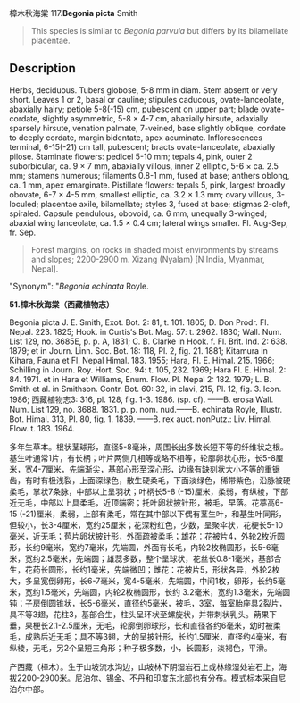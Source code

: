 樟木秋海棠
117.**Begonia picta** Smith

> This species is similar to *Begonia parvula* but differs by its bilamellate placentae.


## Description
Herbs, deciduous. Tubers globose, 5-8 mm in diam. Stem absent or very short. Leaves 1 or 2, basal or cauline; stipules caducous, ovate-lanceolate, abaxially hairy; petiole 5-8(-15) cm, pubescent on upper part; blade ovate-cordate, slightly asymmetric, 5-8 × 4-7 cm, abaxially hirsute, adaxially sparsely hirsute, venation palmate, 7-veined, base slightly oblique, cordate to deeply cordate, margin bidentate, apex acuminate. Inflorescences terminal, 6-15(-21) cm tall, pubescent; bracts ovate-lanceolate, abaxially pilose. Staminate flowers: pedicel 5-10 mm; tepals 4, pink, outer 2 suborbicular, ca. 9 × 7 mm, abaxially villous, inner 2 elliptic, 5-6 × ca. 2.5 mm; stamens numerous; filaments 0.8-1 mm, fused at base; anthers oblong, ca. 1 mm, apex emarginate. Pistillate flowers: tepals 5, pink, largest broadly obovate, 6-7 × 4-5 mm, smallest elliptic, ca. 3.2 × 1.3 mm; ovary villous, 3-loculed; placentae axile, bilamellate; styles 3, fused at base; stigmas 2-cleft, spiraled. Capsule pendulous, obovoid, ca. 6 mm, unequally 3-winged; abaxial wing lanceolate, ca. 1.5 × 0.4 cm; lateral wings smaller. Fl. Aug-Sep, fr. Sep.


> Forest margins, on rocks in shaded moist environments by streams and slopes; 2200-2900 m. Xizang (Nyalam) [N India, Myanmar, Nepal].

  "Synonym": "*Begonia echinata* Royle.

**51.樟木秋海棠（西藏植物志）**

Begonia picta J. E. Smith, Exot. Bot. 2: 81, t. 101. 1805; D. Don Prodr. Fl. Nepal. 223. 1825; Hook. in Curtis′s Bot. Mag. 57: t. 2962. 1830; Wall. Num. List 129, no. 3685E, p. p. A, 1831; C. B. Clarke in Hook. f. Fl. Brit. Ind. 2: 638. 1879; et in Journ. Linn. Soc. Bot. 18: 118, Pl. 2, fig. 21. 1881; Kitamura in Kihara, Fauna et Fl. Nepal Himal. 183. 1955; Hara, Fl. E. Himal. 215. 1966; Schilling in Journ. Roy. Hort. Soc. 94: t. 105, 232. 1969; Hara Fl. E. Himal. 2: 84. 1971. et in Hara et Williams, Enum. Flow. Pl. Nepal 2: 182. 1979; L. B. Smith et al. in Smithson. Contr. Bot. 60: 32, in clavi, 215, Pl. 12, fig. 3. Icon. 1986; 西藏植物志3: 316, pl. 128, fig. 1-3. 1986. (sp. cf). ——B. erosa Wall. Num. List 129, no. 3688. 1831. p. p. nom. nud.——B. echinata Royle, Illustr. Bot. Himal. 313, Pl. 80, fig. 1. 1839. ——B. rex auct. nonPutz.: Liv. Himal. Flow. t. 183. 1964.

多年生草本。根状茎球形，直径5-8毫米，周围长出多数长短不等的纤维状之根。基生叶通常1片，有长柄；叶片两侧几相等或略不相等，轮廓卵状心形，长5-8厘米，宽4-7厘米，先端渐尖，基部心形至深心形，边缘有缺刻状大小不等的重锯齿，有时有极浅裂，上面深绿色，散生硬柔毛，下面淡绿色，稀带紫色，沿脉被硬柔毛，掌状7条脉，中部以上呈羽状；叶柄长5-8 (-15)厘米，柔弱，有纵棱，下部近无毛，中部以上具柔毛，近顶端密；托叶卵状披针形，被毛，早落。花葶高6-15 (-21)厘米，柔弱，上部有柔毛，常在其中部以下偶有茎生叶，和基生叶同形，但较小，长3-4厘米，宽约25厘米；花深粉红色，少数，呈聚伞状，花梗长5-10毫米，近无毛；苞片卵状披针形，外面疏被柔毛；雄花：花被片4，外轮2枚近圆形，长约9毫米，宽约7毫米，先端圆，外面有长毛，内轮2枚椭圆形，长5-6毫米，宽约2.5毫米，先端圆；雄蕊多数，整个呈球状，花丝长0.8-1毫米，基部合生，花药长圆形，长约1毫米，先端微凹；雌花：花被片5，形状各异，外轮2枚大，多呈宽倒卵形，长6-7毫米，宽4-5毫米，先端圆，中间1枚，卵形，长约5毫米，宽约1.5毫米，先端圆，内轮2枚椭圆形，长约 3.2毫米，宽约1.3毫米，先端圆钝；子房倒圆锥状，长5-6毫米，直径约5毫米，被毛，3室，每室胎座具2裂片，具不等3翅，花柱3，基部合生，柱头呈环状至螺旋状，并带刺状乳头。蒴果下垂，果梗长2.1-2.5厘米，无毛，轮廓倒卵球形，长和直径各约6毫米，幼时被柔毛，成熟后近无毛；具不等3翅，大的呈披针形，长约1.5厘米，直径约4毫米，有纵棱，无毛，另2个呈短三角形；种子极多数，小，长圆形，淡褐色，平滑。

产西藏（樟木）。生于山坡流水沟边，山坡林下阴湿岩石上或林缘湿处岩石上，海拔2200-2900米。尼泊尔、锡金、不丹和印度东北部也有分布。模式标本采自尼泊尔中部。

